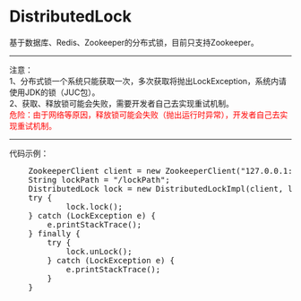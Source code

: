 # DistributedLock
基于数据库、Redis、Zookeeper的分布式锁，目前只支持Zookeeper。
<hr />
注意：<br />
1、分布式锁一个系统只能获取一次，多次获取将抛出LockException，系统内请使用JDK的锁（JUC包）。<br />
2、获取、释放锁可能会失败，需要开发者自己去实现重试机制。<br />
<span><font color="#FF0000">危险：由于网络等原因，释放锁可能会失败（抛出运行时异常），开发者自己去实现重试机制。</font></span><br />
<hr />
代码示例：
<br />
<pre>
    ZookeeperClient client = new ZookeeperClient("127.0.0.1:2181", 5000);
    String lockPath = "/lockPath";
    DistributedLock lock = new DistributedLockImpl(client, lockPath);
    try {
            lock.lock();
    } catch (LockException e) {
        e.printStackTrace();
    } finally {
        try {
            lock.unLock();
        } catch (LockException e) {
            e.printStackTrace();
        }
    }
</pre>

